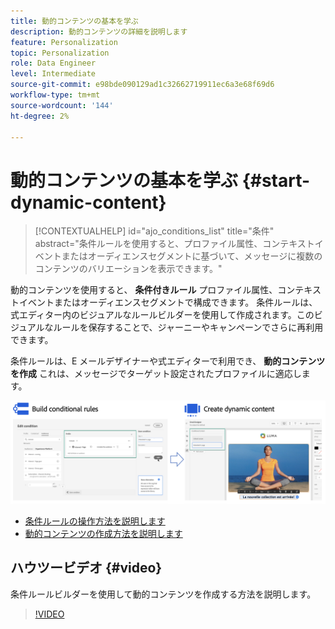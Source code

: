 ```yaml
---
title: 動的コンテンツの基本を学ぶ
description: 動的コンテンツの詳細を説明します
feature: Personalization
topic: Personalization
role: Data Engineer
level: Intermediate
source-git-commit: e98bde090129ad1c32662719911ec6a3e68f69d6
workflow-type: tm+mt
source-wordcount: '144'
ht-degree: 2%

---
```



# 動的コンテンツの基本を学ぶ {#start-dynamic-content}

>[!CONTEXTUALHELP]
>id="ajo_conditions_list"
>title="条件"
>abstract="条件ルールを使用すると、プロファイル属性、コンテキストイベントまたはオーディエンスセグメントに基づいて、メッセージに複数のコンテンツのバリエーションを表示できます。"

動的コンテンツを使用すると、 **条件付きルール** プロファイル属性、コンテキストイベントまたはオーディエンスセグメントで構成できます。 条件ルールは、式エディター内のビジュアルなルールビルダーを使用して作成されます。このビジュアルなルールを保存することで、ジャーニーやキャンペーンでさらに再利用できます。

条件ルールは、E メールデザイナーや式エディターで利用でき、 **動的コンテンツを作成** これは、メッセージでターゲット設定されたプロファイルに適応します。

![](assets/conditions-overview.png)

* [条件ルールの操作方法を説明します](create-conditions.md)
* [動的コンテンツの作成方法を説明します](dynamic-content.md)

## ハウツービデオ {#video}

条件ルールビルダーを使用して動的コンテンツを作成する方法を説明します。

>[!VIDEO](https://video.tv.adobe.com/v/3409815?quality=12)
